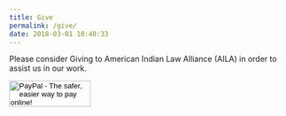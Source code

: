 ```yaml
---
title: Give
permalink: /give/
date: 2018-03-01 10:40:33
---
```

Please consider Giving to American Indian Law Alliance (AILA) in order to assist us in our work.

<form action="https://www.paypal.com/cgi-bin/webscr" method="post" target="_top"><input name="cmd" type="hidden" value="_s-xclick" />

<input name="hosted_button_id" type="hidden" value="VNPKXRH4STZYA" />

<input alt="PayPal - The safer, easier way to pay online!" name="submit" src="https://www.paypalobjects.com/en_US/i/btn/btn_donateCC_LG.gif" type="image" width="147" height="47" border="0" />

<img src="https://www.paypalobjects.com/en_US/i/scr/pixel.gif" alt="" width="1" height="1" border="0" />

</form>
